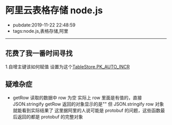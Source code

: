 # 阿里云表格存储 node.js

- pubdate:2019-11-22 22:48:59
- tags:node.js,表格存储,阿里

---

## 花费了我一番时间寻找

1.自增主键该如何赋值 设置为这个[TableStore.PK_AUTO_INCR](https://github.com/aliyun/aliyun-tablestore-nodejs-sdk/blob/master/samples/primarykey.js)

## 疑难杂症

- getRow 读取的数据中 row 为空
  实际上 row 里面是有值的，直接 JSON.stringify getRow 返回的对象显示的是"" 但 JSON.stringify row 对象就能看到实际结果了
  这里据阿里的人说可能是 protobuf 的问题，这些函数最后返回的都是 protobuf 的完整对象
